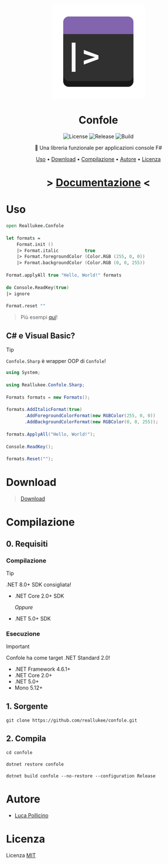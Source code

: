 <div align="center">

<img src="./assets/confole.png" width="256px" height="256px" />

# Confole

![License](https://img.shields.io/github/license/reallukee/confole)
![Release](https://img.shields.io/github/v/release/reallukee/confole?include_prereleases)
![Build](https://img.shields.io/github/actions/workflow/status/reallukee/confole/build.yml)

🎨 Una libreria funzionale per applicazioni console F#

[Uso](#uso)
•
[Download](#download)
•
[Compilazione](#compilazione)
•
[Autore](#autore)
•
[Licenza](#licenza)

</div>



<div align="center">

# > [Documentazione](./DOCS.md) <

</div>



# Uso

```fsharp
open Reallukee.Confole

let formats =
    Format.init ()
    |> Format.italic          true
    |> Format.foregroundColor (Color.RGB (255, 0, 0))
    |> Format.backgroundColor (Color.RGB (0, 0, 255))

Format.applyAll true "Hello, World!" formats

do Console.ReadKey(true)
|> ignore

Format.reset ""
```

> Più esempi [qui](./examples)!

## C# e Visual Basic?

> [!TIP]
> `Confole.Sharp` è wrapper OOP di `Confole`!

```csharp
using System;

using Reallukee.Confole.Sharp;

Formats formats = new Formats();

formats.AddItalicFormat(true)
       .AddForegroundColorFormat(new RGBColor(255, 0, 0))
       .AddBackgroundColorFormat(new RGBColor(0, 0, 255));

formats.ApplyAll("Hello, World!");

Console.ReadKey();

formats.Reset("");
```



# Download

> [Download](https://github.com/reallukee/confole/releases/latest)



# Compilazione

## 0. Requisiti

### Compilazione

> [!TIP]
> .NET 8.0+ SDK consigliata!

* .NET Core 2.0+ SDK

  *Oppure*

* .NET 5.0+ SDK

### Esecuzione

> [!IMPORTANT]
> Confole ha come target .NET Standard 2.0!

* .NET Framework 4.6.1+
* .NET Core 2.0+
* .NET 5.0+
* Mono 5.12+

## 1. Sorgente

```
git clone https://github.com/reallukee/confole.git
```

## 2. Compila

```
cd confole

dotnet restore confole

dotnet build confole --no-restore --configuration Release
```



# Autore

- [Luca Pollicino](https://github.com/reallukee)



# Licenza

Licenza [MIT](./LICENSE)

